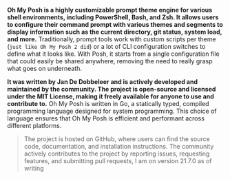 **Oh My Posh is a highly customizable prompt theme engine for various shell environments, including PowerShell, Bash, and Zsh. It allows users to configure their command prompt with various themes and segments to display information such as the current directory, git status, system load, and more.** Traditionally, prompt tools work with custom scripts per theme (`just like Oh My Posh 2 did`) or a lot of CLI configuration switches to define what it looks like. With Posh, it starts from a single configuration file that could easily be shared anywhere, removing the need to really grasp what goes on underneath. 

**It was written by Jan De Dobbeleer and is actively developed and maintained by the community. The project is open-source and licensed under the MIT License, making it freely available for anyone to use and contribute to.** Oh My Posh is written in Go, a statically typed, compiled programming language designed for system programming. This choice of language ensures that Oh My Posh is efficient and performant across different platforms. 

> The project is hosted on GitHub, where users can find the source code, documentation, and installation instructions. The community actively contributes to the project by reporting issues, requesting features, and submitting pull requests, I am on version 21.7.0 as of writing  

